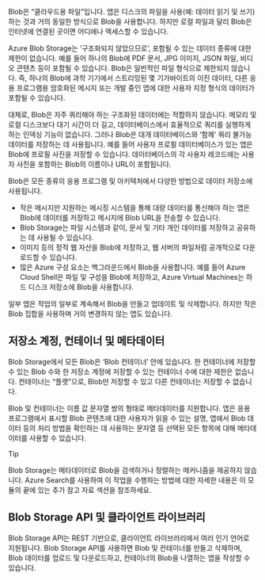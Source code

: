 Blob은 “클라우드용 파일”입니다. 앱은 디스크의 파일을 사용(예: 데이터 읽기 및 쓰기)하는 것과 거의 동일한 방식으로 Blob을 사용합니다. 하지만 로컬 파일과 달리 Blob은 인터넷에 연결된 곳이면 어디에나 액세스할 수 있습니다.

Azure Blob Storage는 ‘구조화되지 않았으므로’, 포함될 수 있는 데이터 종류에 대한 제한이 없습니다. 예를 들어 하나의 Blob에 PDF 문서, JPG 이미지, JSON 파일, 비디오 콘텐츠 등이 포함될 수 있습니다. Blob은 일반적인 파일 형식으로 제한되지 않습니다. 즉, 하나의 Blob에 과학 기기에서 스트리밍된 몇 기가바이트의 이진 데이터, 다른 응용 프로그램용 암호화된 메시지 또는 개발 중인 앱에 대한 사용자 지정 형식의 데이터가 포함될 수 있습니다.

대체로, Blob은 자주 쿼리해야 하는 구조화된 데이터에는 적합하지 않습니다. 메모리 및 로컬 디스크보다 대기 시간이 더 길고, 데이터베이스에서 효율적으로 쿼리를 실행하게 하는 인덱싱 기능이 없습니다. 그러나 Blob은 대개 데이터베이스와 ‘함께’ 쿼리 불가능 데이터를 저장하는 데 사용됩니다. 예를 들어 사용자 프로필 데이터베이스가 있는 앱은 Blob에 프로필 사진을 저장할 수 있습니다. 데이터베이스의 각 사용자 레코드에는 사용자 사진을 포함하는 Blob의 이름이나 URL이 포함됩니다.

Blob은 모든 종류의 응용 프로그램 및 아키텍처에서 다양한 방법으로 데이터 저장소에 사용됩니다.

- 작은 메시지만 지원하는 메시징 시스템을 통해 대량 데이터를 통신해야 하는 앱은 Blob에 데이터를 저장하고 메시지에 Blob URL을 전송할 수 있습니다.
- Blob Storage는 파일 시스템과 같이, 문서 및 기타 개인 데이터를 저장하고 공유하는 데 사용될 수 있습니다.
- 이미지 등의 정적 웹 자산을 Blob에 저장하고, 웹 서버의 파일처럼 공개적으로 다운로드할 수 있습니다.
- 많은 Azure 구성 요소는 백그라운드에서 Blob을 사용합니다. 예를 들어 Azure Cloud Shell은 파일 및 구성을 Blob에 저장하고, Azure Virtual Machines는 하드 디스크 저장소에 Blob을 사용합니다.

일부 앱은 작업의 일부로 계속해서 Blob을 만들고 업데이트 및 삭제합니다. 하지만 작은 Blob 집합을 사용하며 거의 변경하지 않는 앱도 있습니다.

## <a name="storage-accounts-containers-and-metadata"></a>저장소 계정, 컨테이너 및 메타데이터

Blob Storage에서 모든 Blob은 ‘Blob 컨테이너’ 안에 있습니다. 한 컨테이너에 저장할 수 있는 Blob 수와 한 저장소 계정에 저장할 수 있는 컨테이너 수에 대한 제한은 없습니다. 컨테이너는 “플랫”으로, Blob만 저장할 수 있고 다른 컨테이너는 저장할 수 없습니다.

Blob 및 컨테이너는 이름 값 문자열 쌍의 형태로 메타데이터를 지원합니다. 앱은 응용 프로그램에서 표시할 Blob 콘텐츠에 대한 사용자가 읽을 수 있는 설명, 앱에서 Blob 데이터 등의 처리 방법을 확인하는 데 사용하는 문자열 등 선택된 모든 항목에 대해 메타데이터를 사용할 수 있습니다.

> [!TIP]
> Blob Storage는 메타데이터로 Blob을 검색하거나 정렬하는 메커니즘을 제공하지 않습니다. Azure Search를 사용하여 이 작업을 수행하는 방법에 대한 자세한 내용은 이 모듈의 끝에 있는 추가 참고 자료 섹션을 참조하세요.

## <a name="the-blob-storage-api-and-client-libraries"></a>Blob Storage API 및 클라이언트 라이브러리

Blob Storage API는 REST 기반으로, 클라이언트 라이브러리에서 여러 인기 언어로 지원됩니다. Blob Storage API를 사용하면 Blob 및 컨테이너를 만들고 삭제하며, Blob 데이터를 업로드 및 다운로드하고, 컨테이너의 Blob을 나열하는 앱을 작성할 수 있습니다.